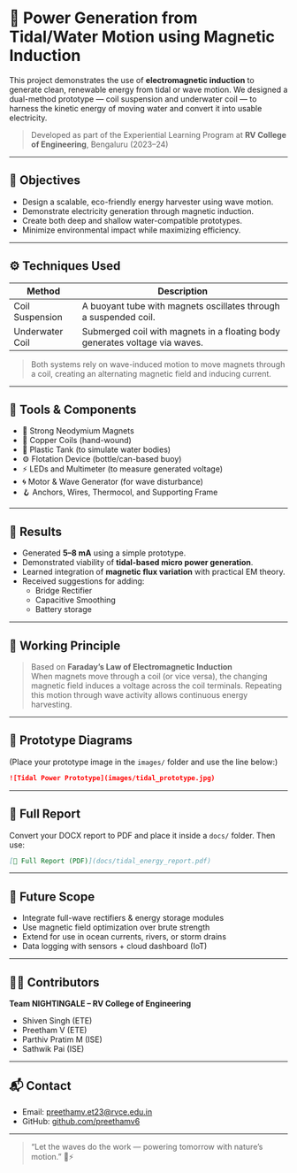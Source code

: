 # 🌊 Power Generation from Tidal/Water Motion using Magnetic Induction

This project demonstrates the use of **electromagnetic induction** to generate clean, renewable energy from tidal or wave motion. We designed a dual-method prototype — coil suspension and underwater coil — to harness the kinetic energy of moving water and convert it into usable electricity.

> Developed as part of the Experiential Learning Program at **RV College of Engineering**, Bengaluru (2023–24)

---

## 🎯 Objectives

- Design a scalable, eco-friendly energy harvester using wave motion.
- Demonstrate electricity generation through magnetic induction.
- Create both deep and shallow water-compatible prototypes.
- Minimize environmental impact while maximizing efficiency.

---

## ⚙️ Techniques Used

| Method               | Description                                                                 |
|----------------------|-----------------------------------------------------------------------------|
| Coil Suspension       | A buoyant tube with magnets oscillates through a suspended coil.            |
| Underwater Coil       | Submerged coil with magnets in a floating body generates voltage via waves. |

> Both systems rely on wave-induced motion to move magnets through a coil, creating an alternating magnetic field and inducing current.

---

## 🧰 Tools & Components

- 🧲 Strong Neodymium Magnets  
- 🧪 Copper Coils (hand-wound)  
- 🌊 Plastic Tank (to simulate water bodies)  
- ⚙️ Flotation Device (bottle/can-based buoy)  
- ⚡ LEDs and Multimeter (to measure generated voltage)  
- 🌀 Motor & Wave Generator (for wave disturbance)  
- 🪝 Anchors, Wires, Thermocol, and Supporting Frame

---

## 🧪 Results

- Generated **5–8 mA** using a simple prototype.
- Demonstrated viability of **tidal-based micro power generation**.
- Learned integration of **magnetic flux variation** with practical EM theory.
- Received suggestions for adding:
  - Bridge Rectifier
  - Capacitive Smoothing
  - Battery storage

---

## 📐 Working Principle

> Based on **Faraday’s Law of Electromagnetic Induction**  
When magnets move through a coil (or vice versa), the changing magnetic field induces a voltage across the coil terminals. Repeating this motion through wave activity allows continuous energy harvesting.

---

## 🧪 Prototype Diagrams

(Place your prototype image in the `images/` folder and use the line below:)

```markdown
![Tidal Power Prototype](images/tidal_prototype.jpg)
```

---

## 📄 Full Report

Convert your DOCX report to PDF and place it inside a `docs/` folder. Then use:

```markdown
[📄 Full Report (PDF)](docs/tidal_energy_report.pdf)
```

---

## 🚀 Future Scope

- Integrate full-wave rectifiers & energy storage modules
- Use magnetic field optimization over brute strength
- Extend for use in ocean currents, rivers, or storm drains
- Data logging with sensors + cloud dashboard (IoT)

---

## 👨‍💻 Contributors

**Team NIGHTINGALE – RV College of Engineering**  
- Shiven Singh (ETE)  
- Preetham V (ETE)  
- Parthiv Pratim M (ISE)  
- Sathwik Pai (ISE)

---

## 📬 Contact

- Email: preethamv.et23@rvce.edu.in  
- GitHub: [github.com/preethamv6](https://github.com/preethamv6)

---

> “Let the waves do the work — powering tomorrow with nature’s motion.” 🌊⚡
